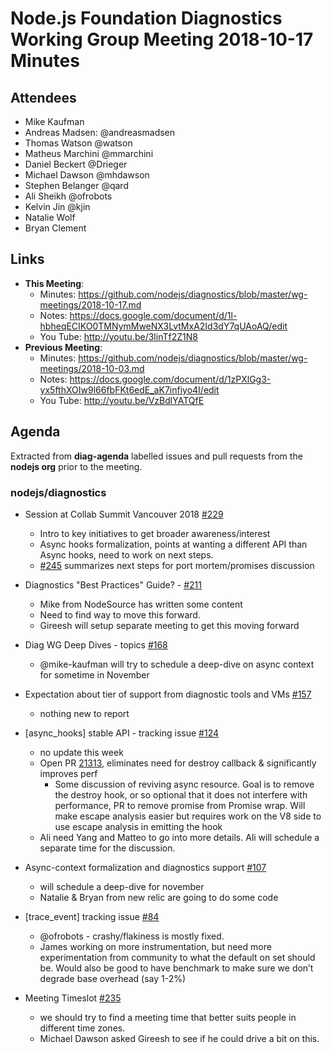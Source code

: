 # Node.js Foundation Diagnostics Working Group Meeting 2018-10-17 Minutes

## Attendees
  -  Mike Kaufman
  -  Andreas Madsen: @andreasmadsen
  -  Thomas Watson @watson
  -  Matheus Marchini @mmarchini
  -  Daniel Beckert @Drieger
  -  Michael Dawson @mhdawson
  -  Stephen Belanger @qard
  -  Ali Sheikh @ofrobots
  -  Kelvin Jin @kjin
  -  Natalie Wolf
  -  Bryan Clement

## Links
- **This Meeting**:
  - Minutes:  https://github.com/nodejs/diagnostics/blob/master/wg-meetings/2018-10-17.md
  - Notes:    https://docs.google.com/document/d/1l-hbheqECIKO0TMNymMweNX3LvtMxA2Id3dY7qUAoAQ/edit
  - You Tube: http://youtu.be/3linTf2Z1N8
- **Previous Meeting**: 
  - Minutes:  https://github.com/nodejs/diagnostics/blob/master/wg-meetings/2018-10-03.md
  - Notes:    https://docs.google.com/document/d/1zPXlGg3-yx5fthXOIw9l66fbFKt6edE_aK7infiyo4I/edit
  - You Tube: http://youtu.be/VzBdlYATQfE

## Agenda

Extracted from **diag-agenda**  labelled issues and pull requests from the **nodejs org** prior to the meeting.

### nodejs/diagnostics

  - Session at Collab Summit Vancouver 2018 [#229](https://github.com/nodejs/diagnostics/issues/168)
    - Intro to key initiatives to get broader awareness/interest
    - Async hooks formalization, points at wanting a different API than Async hooks, need to work
    on next steps.
    - [#245](https://github.com/nodejs/diagnostics/issues/245) summarizes next steps for
    port mortem/promises discussion

  - Diagnostics "Best Practices" Guide? - [#211](https://github.com/nodejs/diagnostics/issues/211)
    - Mike from NodeSource has written some content
    - Need to find way to move this forward.
    - Gireesh will setup separate meeting to get this moving forward

  - Diag WG Deep Dives - topics [#168](https://github.com/nodejs/diagnostics/issues/168)
     - @mike-kaufman will try to schedule a deep-dive on async context for sometime in November

  - Expectation about tier of support from diagnostic tools and VMs [#157](https://github.com/nodejs/diagnostics/issues/157)
    - nothing new to report

  - \[async_hooks\] stable API - tracking issue [#124](https://github.com/nodejs/diagnostics/issues/124)
    - no update this week
    - Open PR [21313](github.com/nodejs/node/pull/21313), eliminates need for destroy callback & significantly improves perf
         - Some discussion of reviving async resource.  Goal is to
           remove the destroy hook, or so optional that it does not interfere with performance, PR
           to remove promise from Promise wrap.  Will make escape analysis easier but requires
          work on the V8 side to use escape analysis in emitting the hook
    - Ali need Yang and Matteo to go into more details. Ali will schedule a separate time
    for the discussion.
  
  - Async-context formalization and diagnostics support [#107](https://github.com/nodejs/diagnostics/issues/107)
    - will schedule a deep-dive for november
    - Natalie & Bryan from new relic are going to do some code

  - \[trace_event\] tracking issue [#84](https://github.com/nodejs/diagnostics/issues/84)
    - @ofrobots - crashy/flakiness is mostly fixed.
    - James working on more instrumentation, but need more experimentation from community 
    to what the default on set should be.  Would also be good to have benchmark to make
    sure we don’t degrade base overhead (say 1-2%)

  - Meeting Timeslot [#235](https://github.com/nodejs/diagnostics/issues/235)
    - we should try to find a meeting time that better suits people in different time zones.
    - Michael Dawson asked Gireesh to see if he could drive a bit on this. 
